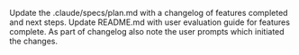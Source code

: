 Update the .claude/specs/plan.md with a changelog of features completed and next steps. Update README.md with user evaluation guide for features complete. As part of changelog also note the user prompts which initiated the changes.